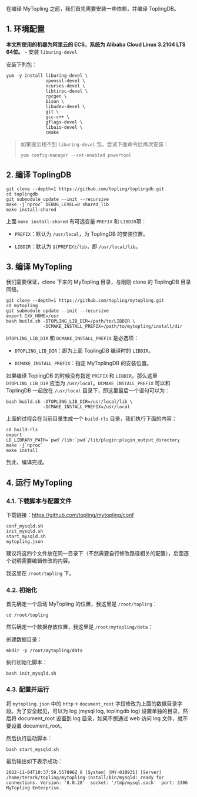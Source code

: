 在编译 MyTopling 之前，我们首先需要安装一些依赖，并编译 ToplingDB。

## 1. 环境配置

**本文所使用的机器为阿里云的 ECS，系统为 Alibaba Cloud Linux 3.2104 LTS 64位。**
\-
安装 `liburing-devel`

安装下列包：

```shell
yum -y install liburing-devel \
               openssl-devel \
               ncurses-devel \
               libtirpc-devel \
               rpcgen \
               bison \
               libudev-devel \
               git \
               gcc-c++ \
               gflags-devel \
               libaio-devel \
               cmake
```

> 如果提示找不到 `liburing-devel` 包，尝试下面命令后再次安装：
>
> `yum config-manager --set-enabled powertool`

## 2. 编译 ToplingDB

```shell
git clone --depth=1 https://github.com/topling/toplingdb.git
cd toplingdb
git submodule update --init --recursive
make -j`nproc` DEBUG_LEVEL=0 shared_lib
make install-shared
```

上面 `make install-shared` 有可选变量  `PREFIX` 和 `LIBDIR`项：

- `PREFIX`：默认为 `/usr/local`，为 ToplingDB 的安装位置。
  
- `LIBDIR`：默认为 `${PREFIX}/lib`，即 `/usr/local/lib`。

## 3. 编译 MyTopling

我们需要保证，clone 下来的 MyTopling 目录，与刚刚 clone 的 ToplingDB 目录同级。

```shell
git clone --depth=1 https://github.com/topling/mytopling.git
cd mytopling
git submodule update --init --recursive
export CXX_HOME=/usr
bash build.sh -DTOPLING_LIB_DIR=/path/to/LIBDIR \
              -DCMAKE_INSTALL_PREFIX=/path/to/mytopling/install/dir
```

`DTOPLING_LIB_DIR` 和 `DCMAKE_INSTALL_PREFIX` 是必选项：

- `DTOPLING_LIB_DIR`：即为上面 ToplingDB 编译时的 `LIBDIR`。
  
- `DCMAKE_INSTALL_PREFIX`：指定 MyToplingDB 的安装位置。

如果编译 ToplingDB 的时候没有指定 `PREFIX` 和 `LIBDIR`，那么这里 `DTOPLING_LIB_DIR` 应当为 `/usr/local`。`DCMAKE_INSTALL_PREFIX` 可以和 ToplingDB 一起放在 `/usr/local` 目录下，即这里最后一个语句可以为：

```shell
bash build.sh -DTOPLING_LIB_DIR=/usr/local/lib \
              -DCMAKE_INSTALL_PREFIX=/usr/local
```

上面的过程会在当前目录生成一个 `build-rls` 目录，我们执行下面的内容：

```shell
cd build-rls
export LD_LIBRARY_PATH=`pwd`/lib:`pwd`/lib/plugin:plugin_output_directory
make -j`nproc`
make install
```

到此，编译完成。



## 4. 运行 MyTopling



### 4.1. 下载脚本与配置文件



下载链接：https://github.com/topling/mytopling/conf

```
conf_mysqld.sh
init_mysqld.sh
start_mysqld.sh
mytopling.json
```

建议将这四个文件放在同一目录下（不然需要自行修改路径相关的配置），后面逐个说明需要编辑修改的内容。

我这里在 `/root/topling` 下。



### 4.2. 初始化



首先确定一个启动 MyTopling 的位置，我这里是 `/root/topling`：

```
cd /root/topling
```

然后确定一个数据存放位置，我这里是 `/root/mytopling/data`：

创建数据目录：

```shell
mkdir -p /root/mytopling/data
```

执行初始化脚本：

```shell
bash init_mysqld.sh
```



### 4.3. 配置并运行



将 `mytopling.json` 中的 `http`-> `document_root` 字段修改为上面的数据目录字段。为了安全起见，可以为 log (mysql log, toplingdb log) 设置单独的目录，然后将 document_root 设置到 log 目录，如果不想通过 web 访问 log 文件，就不要设置 document_root。

然后执行启动脚本：

```shell
bash start_mysqld.sh
```



最后输出如下表示成功：

```
2022-11-04T10:37:59.557896Z 0 [System] [MY-010931] [Server] /home/terark/topling/mytopling-install/bin/mysqld: ready for connections. Version: '8.0.28'  socket: '/tmp/mysql.sock'  port: 3306  MyTopling Enterprise.
```













